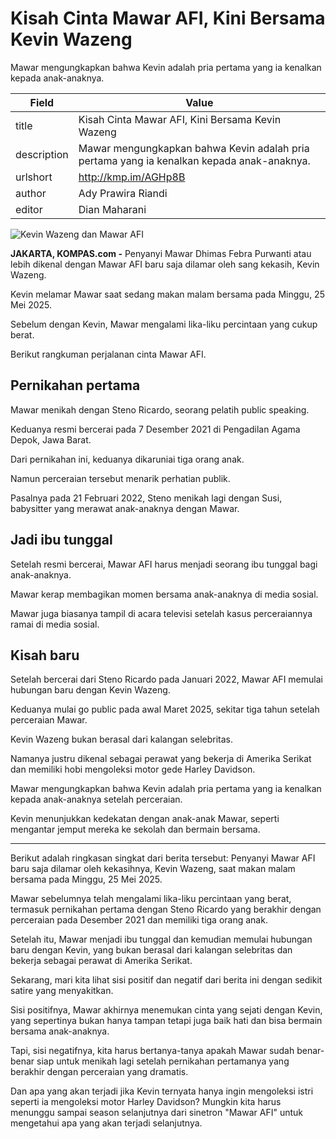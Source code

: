 # Kisah Cinta Mawar AFI, Kini Bersama Kevin Wazeng

Mawar mengungkapkan bahwa Kevin adalah pria pertama yang ia kenalkan kepada anak-anaknya.

| Field       | Value                                                       |
|-------------|-------------------------------------------------------------|
| title       | Kisah Cinta Mawar AFI, Kini Bersama Kevin Wazeng |
| description | Mawar mengungkapkan bahwa Kevin adalah pria pertama yang ia kenalkan kepada anak-anaknya. |
| urlshort    | http://kmp.im/AGHp8B |
| author      | Ady Prawira Riandi |
| editor      | Dian Maharani |

![Kevin Wazeng dan Mawar AFI](https://asset.kompas.com/crops/gHTXfLOZ4SzfCW4rTpDbsFa0OYg=/0x85:413x361/750x500/data/photo/2025/05/27/683552b32473d.png)

**JAKARTA, KOMPAS.com -** Penyanyi Mawar Dhimas Febra Purwanti atau lebih dikenal dengan Mawar AFI baru saja dilamar oleh sang kekasih, Kevin Wazeng.

Kevin melamar Mawar saat sedang makan malam bersama pada Minggu, 25 Mei 2025.

Sebelum dengan Kevin, Mawar mengalami lika-liku percintaan yang cukup berat.

Berikut rangkuman perjalanan cinta Mawar AFI.

## Pernikahan pertama

Mawar menikah dengan Steno Ricardo, seorang pelatih public speaking.

Keduanya resmi bercerai pada 7 Desember 2021 di Pengadilan Agama Depok, Jawa Barat.

Dari pernikahan ini, keduanya dikaruniai tiga orang anak.

Namun perceraian tersebut menarik perhatian publik.

Pasalnya pada 21 Februari 2022, Steno menikah lagi dengan Susi, babysitter yang merawat anak-anaknya dengan Mawar.

## Jadi ibu tunggal

Setelah resmi bercerai, Mawar AFI harus menjadi seorang ibu tunggal bagi anak-anaknya.

Mawar kerap membagikan momen bersama anak-anaknya di media sosial.

Mawar juga biasanya tampil di acara televisi setelah kasus perceraiannya ramai di media sosial.

## Kisah baru

Setelah bercerai dari Steno Ricardo pada Januari 2022, Mawar AFI memulai hubungan baru dengan Kevin Wazeng.

Keduanya mulai go public pada awal Maret 2025, sekitar tiga tahun setelah perceraian Mawar.

Kevin Wazeng bukan berasal dari kalangan selebritas.

Namanya justru dikenal sebagai perawat yang bekerja di Amerika Serikat dan memiliki hobi mengoleksi motor gede Harley Davidson.

Mawar mengungkapkan bahwa Kevin adalah pria pertama yang ia kenalkan kepada anak-anaknya setelah perceraian.

Kevin menunjukkan kedekatan dengan anak-anak Mawar, seperti mengantar jemput mereka ke sekolah dan bermain bersama.

---
Berikut adalah ringkasan singkat dari berita tersebut: Penyanyi Mawar AFI baru saja dilamar oleh kekasihnya, Kevin Wazeng, saat makan malam bersama pada Minggu, 25 Mei 2025.

 Mawar sebelumnya telah mengalami lika-liku percintaan yang berat, termasuk pernikahan pertama dengan Steno Ricardo yang berakhir dengan perceraian pada Desember 2021 dan memiliki tiga orang anak.

 Setelah itu, Mawar menjadi ibu tunggal dan kemudian memulai hubungan baru dengan Kevin, yang bukan berasal dari kalangan selebritas dan bekerja sebagai perawat di Amerika Serikat.



Sekarang, mari kita lihat sisi positif dan negatif dari berita ini dengan sedikit satire yang menyakitkan.

 Sisi positifnya, Mawar akhirnya menemukan cinta yang sejati dengan Kevin, yang sepertinya bukan hanya tampan tetapi juga baik hati dan bisa bermain bersama anak-anaknya.

 Tapi, sisi negatifnya, kita harus bertanya-tanya apakah Mawar sudah benar-benar siap untuk menikah lagi setelah pernikahan pertamanya yang berakhir dengan perceraian yang dramatis.

 Dan apa yang akan terjadi jika Kevin ternyata hanya ingin mengoleksi istri seperti ia mengoleksi motor Harley Davidson? Mungkin kita harus menunggu sampai season selanjutnya dari sinetron "Mawar AFI" untuk mengetahui apa yang akan terjadi selanjutnya.
